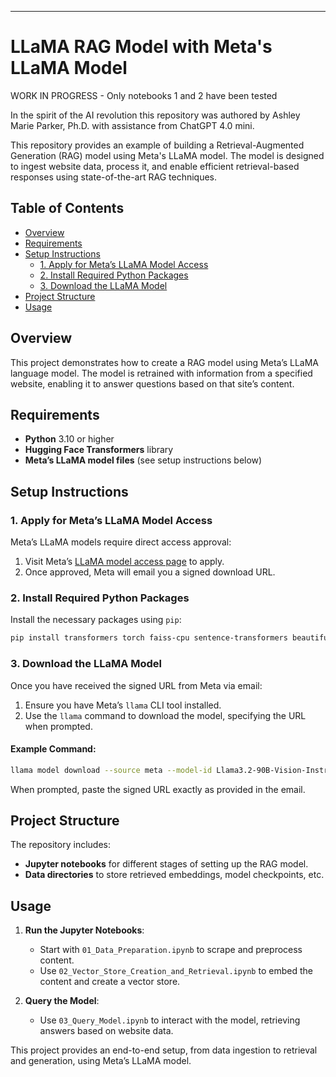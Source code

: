 ---

# LLaMA RAG Model with Meta's LLaMA Model

WORK IN PROGRESS - Only notebooks 1 and 2 have been tested

In the spirit of the AI revolution this repository was authored by Ashley Marie Parker, Ph.D. with assistance from ChatGPT 4.0 mini.

This repository provides an example of building a Retrieval-Augmented Generation (RAG) model using Meta's LLaMA model. The model is designed to ingest website data, process it, and enable efficient retrieval-based responses using state-of-the-art RAG techniques.

## Table of Contents
- [Overview](#overview)
- [Requirements](#requirements)
- [Setup Instructions](#setup-instructions)
  - [1. Apply for Meta’s LLaMA Model Access](#1-apply-for-metas-llama-model-access)
  - [2. Install Required Python Packages](#2-install-required-python-packages)
  - [3. Download the LLaMA Model](#3-download-the-llama-model)
- [Project Structure](#project-structure)
- [Usage](#usage)

## Overview
This project demonstrates how to create a RAG model using Meta’s LLaMA language model. The model is retrained with information from a specified website, enabling it to answer questions based on that site’s content.

## Requirements
- **Python** 3.10 or higher
- **Hugging Face Transformers** library
- **Meta’s LLaMA model files** (see setup instructions below)

## Setup Instructions

### 1. Apply for Meta’s LLaMA Model Access
Meta’s LLaMA models require direct access approval:
1. Visit Meta’s [LLaMA model access page](https://www.llama.com/llama-downloads/) to apply.
2. Once approved, Meta will email you a signed download URL.

### 2. Install Required Python Packages
Install the necessary packages using `pip`:
```bash
pip install transformers torch faiss-cpu sentence-transformers beautifulsoup4 requests

```

### 3. Download the LLaMA Model

Once you have received the signed URL from Meta via email:
1. Ensure you have Meta’s `llama` CLI tool installed.
2. Use the `llama` command to download the model, specifying the URL when prompted.

#### Example Command:
```bash
llama model download --source meta --model-id Llama3.2-90B-Vision-Instruct
```

When prompted, paste the signed URL exactly as provided in the email.

## Project Structure
The repository includes:
- **Jupyter notebooks** for different stages of setting up the RAG model.
- **Data directories** to store retrieved embeddings, model checkpoints, etc.

## Usage

1. **Run the Jupyter Notebooks**:
   - Start with `01_Data_Preparation.ipynb` to scrape and preprocess content.
   - Use `02_Vector_Store_Creation_and_Retrieval.ipynb` to embed the content and create a vector store.
   
2. **Query the Model**:
   - Use `03_Query_Model.ipynb` to interact with the model, retrieving answers based on website data.

This project provides an end-to-end setup, from data ingestion to retrieval and generation, using Meta’s LLaMA model.




